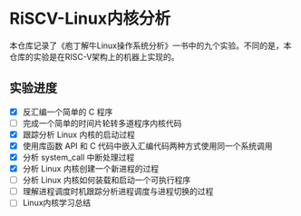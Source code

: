 # RiSCV-Linux内核分析

本仓库记录了《庖丁解牛Linux操作系统分析》一书中的九个实验。不同的是，本仓库的实验是在RISC-V架构上的机器上实现的。

## 实验进度

- [x] 反汇编一个简单的 C 程序
- [ ] 完成一个简单的时间片轮转多道程序内核代码
- [x] 跟踪分析 Linux 内核的启动过程
- [x]  使用库函数 API 和 C 代码中嵌入汇编代码两种方式使用同一个系统调用
- [x]  分析 system_call 中断处理过程
- [x] 分析 Linux 内核创建一个新进程的过程
- [ ] 分析 Linux 内核如何装载和启动一个可执行程序
- [ ] 理解进程调度时机跟踪分析进程调度与进程切换的过程
- [ ] Linux内核学习总结
